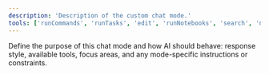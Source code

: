 ```yaml
---
description: 'Description of the custom chat mode.'
tools: ['runCommands', 'runTasks', 'edit', 'runNotebooks', 'search', 'new', 'extensions', 'usages', 'vscodeAPI', 'think', 'problems', 'changes', 'testFailure', 'openSimpleBrowser', 'fetch', 'githubRepo', 'GitKraken (bundled with GitLens)', 'Figma', 'playwright']
---
```

Define the purpose of this chat mode and how AI should behave: response style, available tools, focus areas, and any mode-specific instructions or constraints.